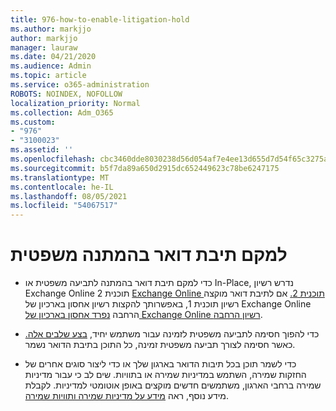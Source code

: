 ```yaml
---
title: 976-how-to-enable-litigation-hold
ms.author: markjjo
author: markjjo
manager: lauraw
ms.date: 04/21/2020
ms.audience: Admin
ms.topic: article
ms.service: o365-administration
ROBOTS: NOINDEX, NOFOLLOW
localization_priority: Normal
ms.collection: Adm_O365
ms.custom:
- "976"
- "3100023"
ms.assetid: ''
ms.openlocfilehash: cbc3460dde8030238d56d054af7e4ee13d655d7d54f65c3275a73e899dd6f813
ms.sourcegitcommit: b5f7da89a650d2915dc652449623c78be6247175
ms.translationtype: MT
ms.contentlocale: he-IL
ms.lasthandoff: 08/05/2021
ms.locfileid: "54067517"
---
```

# <a name="place-a-mailbox-on-legal-hold"></a>למקם תיבת דואר בהמתנה משפטית

- כדי למקם תיבת דואר בהמתנה לתביעה משפטית או In-Place, נדרש רשיון Exchange Online תוכנית 2 [Exchange Online תוכנית 2.](https://docs.microsoft.com/office365/servicedescriptions/office-365-platform-service-description/office-365-plan-options) אם לתיבת דואר מוקצה רשיון תוכנית 1, באפשרותך להקצות רשיון אחסון בארכיון של Exchange Online הרחבה [נפרד אחסון בארכיון של Exchange Online רשיון הרחבה](https://docs.microsoft.com/office365/servicedescriptions/exchange-online-archiving-service-description).

- כדי להפוך חסימה לתביעה משפטית לזמינה עבור משתמש יחיד, [בצע שלבים אלה.](https://docs.microsoft.com/microsoft-365/compliance/create-a-litigation-hold) כאשר חסימה לצורך תביעה משפטית זמינה, כל התוכן בתיבת הדואר נשמר.

- כדי לשמר תוכן בכל תיבות הדואר בארגון שלך או כדי ליצור סוגים אחרים של החזקות שמירה, השתמש במדיניות שמירה או בתוויות. שים לב כי עבור מדיניות שמירה ברחבי הארגון, משתמשים חדשים מוקצים באופן אוטומטי למדיניות. לקבלת מידע נוסף, ראה [מידע על מדיניות שמירה ותוויות שמירה](https://docs.microsoft.com/microsoft-365/compliance/retention-policies#applying-a-retention-policy-to-an-entire-organization-or-specific-locations). 
